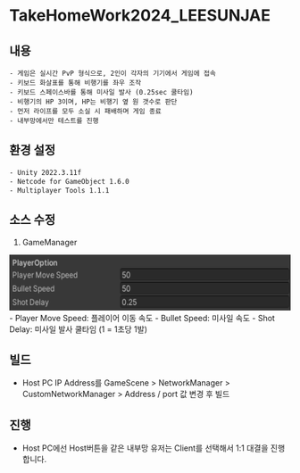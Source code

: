 # TakeHomeWork2024_LEESUNJAE

## 내용
    - 게임은 실시간 PvP 형식으로, 2인이 각자의 기기에서 게임에 접속
    - 키보드 화살표를 통해 비행기를 좌우 조작
    - 키보드 스페이스바를 통해 미사일 발사 (0.25sec 쿨타임)
    - 비행기의 HP 3이며, HP는 비행기 옆 원 갯수로 판단
    - 먼저 라이프를 모두 소실 시 패배하며 게임 종료
    - 내부망에서만 테스트를 진행
  
## 환경 설정
    - Unity 2022.3.11f
    - Netcode for GameObject 1.6.0
    - Multiplayer Tools 1.1.1
  
## 소스 수정
1. GameManager
  <img src="docs/GameManager_Inspector.png" width="600" height="100"/>  
  - Player Move Speed: 플레이어 이동 속도
  - Bullet Speed: 미사일 속도
  - Shot Delay: 미사일 발사 쿨타임 (1 = 1초당 1발)
  
## 빌드
  *  Host PC IP Address를 GameScene > NetworkManager > CustomNetworkManager > Address / port 값 변경 후 빌드

## 진행
  * Host PC에선 Host버튼을 같은 내부망 유저는 Client를 선택해서 1:1 대결을 진행합니다.

